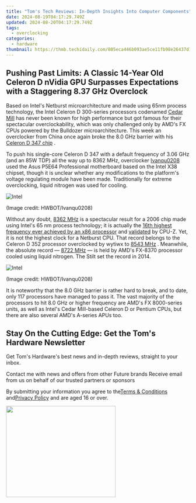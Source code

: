 ```yaml
---
title: "Tom's Tech Reviews: In-Depth Insights Into Computer Components"
date: 2024-08-19T04:17:29.749Z
updated: 2024-08-20T04:17:29.749Z
tags:
  - overclocking
categories:
  - hardware
thumbnail: https://thmb.techidaily.com/805eca446b093ae5ce11fb98e26437d115f412aa3eb3971cf8c85804bd7c66ed.jpg
---
```


## Pushing Past Limits: A Classic 14-Year Old Celeron D nVidia GPU Surpasses Expectations with a Staggering 8.37 GHz Overclock

Based on Intel's Netburst microarchitecture and made using 65nm process technology, the Intel Celeron D 300-series processors codenamed [Cedar Mill](https://ark.intel.com/content/www/us/en/ark/products/27974/intel-celeron-d-processor-347-512k-cache-3-06-ghz-533-mhz-fsb.html) has never been known for high performance but got famous for their spectacular overclockability, which was only challenged only by AMD's FX CPUs powered by the Bulldozer microarchitecture. This week an overclocker from China once again broke the 8.0 GHz barrier with his [Celeron D 347 chip](https://ark.intel.com/content/www/us/en/ark/products/27974/intel-celeron-d-processor-347-512k-cache-3-06-ghz-533-mhz-fsb.html) .

 To push his single-core Celeron D 347 with a default frequency of 3.06 GHz (and an 85W TDP) all the way up to 8362 MHz, overclocker [Ivanqu0208](http://js.mamydirect.com/redir/clickGate.php?u=RGm1L5B5&m=1&p=H3nQFAGRBV&t=lj1biydR&st=&s=&url=https%3A%2F%2Fhwbot.org%2Fsubmission%2F4623615%5Fivanqu0208%5Fcpu%5Ffrequency%5Fceleron%5Fd%5F347%5F8362.21%5Fmhz&r=https%3A%2F%2Foverclockers.ru%2Fhardnews%2Fshow%2F107267%2Fintel-celeron-d-347-na-chastote-8-37-ggc-stal-vtorym-v-modelnom-zachete) used the Asus P5E64 Professional motherboard based on the Intel X38 chipset, though it is unclear whether any modifications to the platform's voltage regulating module have been made. Traditionally for extreme overclocking, liquid nitrogen was used for cooling.

![Intel](https://cdn.mos.cms.futurecdn.net/rH5HhmRZQkRYTgJX8yQAXR-320-80.png)

 (Image credit: HWBOT/Ivanqu0208)

 Without any doubt, [8362 MHz](https://hwbot.org/submission/4623615%5Fivanqu0208%5Fcpu%5Ffrequency%5Fceleron%5Fd%5F347%5F8362.21%5Fmhz) is a spectacular result for a 2006 chip made using Intel's 65 nm process technology; it is actually the [16th highest frequency ever achieved by an x86 processor](https://hwbot.org/benchmark/cpu%5Ffrequency/rankings#start=0) and [validated](https://valid.x86.fr/i3zrkh) by CPU-Z. Yet, it is not the highest clock for a Netburst CPU. That record belongs to the Celeron D 352 processor overclocked by wytiwx to [8543 MHz](https://hwbot.org/submission/2440102%5Fwytiwx%5Fcpu%5Ffrequency%5Fceleron%5Fd%5F352%5F8543.71%5Fmhz) . Meanwhile, the absolute record — [8722 MHz](https://hwbot.org/submission/2615355%5Fthe%5Fstilt%5Fcpu%5Ffrequency%5Ffx%5F8370%5F8722.78%5Fmhz) — is held by AMD's FX-8370 processor cooled using liquid nitrogen. The Stilt set the record in 2014\.

![Intel](https://cdn.mos.cms.futurecdn.net/gTr6KuUQPe2SU3eWNr9B5S-320-80.jpeg)

 (Image credit: HWBOT/Ivanqu0208)

 It is noteworthy that the 8.0 GHz barrier is rather hard to break, and to date, only 117 processors have managed to pass it. The vast majority of the processors to hit 8.0 GHz or higher frequency are AMD's FX 8000-series units, as well as Intel's Cedar Mill-based Celeron D or Pentium CPUs, but there are also several AMD's A-series APUs too.

## Stay On the Cutting Edge: Get the Tom's Hardware Newsletter

 Get Tom's Hardware's best news and in-depth reviews, straight to your inbox.

 Contact me with news and offers from other Future brands  Receive email from us on behalf of our trusted partners or sponsors

 By submitting your information you agree to the[Terms & Conditions](https://futureplc.com/terms-conditions/) and[Privacy Policy](https://futureplc.com/privacy-policy/) and are aged 16 or over.


<ins class="adsbygoogle"
     style="display:block"
     data-ad-format="autorelaxed"
     data-ad-client="ca-pub-7571918770474297"
     data-ad-slot="1223367746"></ins>



<ins class="adsbygoogle"
     style="display:block"
     data-ad-client="ca-pub-7571918770474297"
     data-ad-slot="8358498916"
     data-ad-format="auto"
     data-full-width-responsive="true"></ins>



<!-- affiliate ads begin -->
<a href="https://modlily.sjv.io/c/5597632/1997817/17059" target="_top" id="1997817"><img src="//a.impactradius-go.com/display-ad/17059-1997817" border="0" alt="" width="300" height="250"/></a><img height="0" width="0" src="https://imp.pxf.io/i/5597632/1997817/17059" style="position:absolute;visibility:hidden;" border="0" />
<!-- affiliate ads end -->